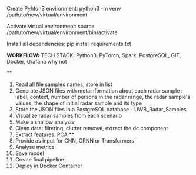 Create Pyhton3 environment:
python3 -m venv /path/to/new/virtual/environment

Activate virtual environment:
source /path/to/new/virtual/environment/bin/activate

Install all dependencies:
pip install requirements.txt


**WORKFLOW:**
TECH STACK: Python3, PyTorch, Spark, PostgreSQL, GIT, Docker, Grafana why not 

**
1. Read all file samples names, store in list
2. Generate JSON files with metainformation about each
 radar sample : label, context, number of persons in the radar range, the radar sample's values,
 the shape of initial radar sample and its type
3. Store the JSON files in a PostgreSQL database - UWB_Radar_Samples.
4. Visualize radar samples from each scenario
5. Make a shallow analysis 
6. Clean data: filtering, clutter removal, extract the dc component 
7. Extract features: PCA 
**
8. Provide as input for CNN, CRNN or Transformers 
9. Analyse metrics 
10. Save model 
11. Create final pipeline
12. Deploy in Docker Container
